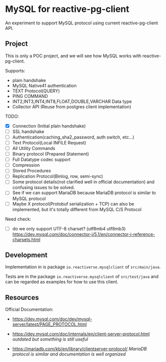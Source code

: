 # MySQL for reactive-pg-client

An experiment to support MySQL protocol using current reactive-pg-client API.

## Project

This is only a POC project, and we will see how MySQL works with reactive-pg-client.

Supports:

* plain handshake
* MySQL Native41 authentication
* TEXT Protocol(QUERY)
* PING COMMAND
* INT2,INT3,INT4,INT8,FLOAT,DOUBLE,VARCHAR Data type
* Collector API (Reuse from postgres client implementation)

TODO:

- [x] Connection (Initial plain handshake)
- [ ] SSL handshake
- [ ] Authentication(caching_sha2_password, auth switch, etc...)
- [ ] Text Protocol(Local INFILE Request)
- [ ] All Utility Commands
- [ ] Binary protocol (Prepared Statement)
- [ ] Full Datatype codec support
- [ ] Compression
- [ ] Stored Procedures
- [ ] Replication Protocol(Binlog, row, semi-sync)
- [ ] Some protocol details(not clarified well in official documentation) and confusing issues to be solved.
- [ ] See if we can support MariaDB because MariaDB protocol is similar to MySQL protocol
- [ ] Maybe X protocol(Protobuf serialization + TCP) can also be implemented, but it's totally different from MySQL C/S Protocol

Need check:

- [ ] do we only support UTF-8 charset? (utf8mb4 utf8mb3)
https://dev.mysql.com/doc/connector-j/5.1/en/connector-j-reference-charsets.html

## Development

Implementation in is package `io.reactiverse.mysqlclient` of `src/main/java`.

Tests are in the package `io.reactiverse.mysqlclient` of `src/test/java` and can be regarded as examples for how to use this client. 

## Resources

Official Documentation:

* https://dev.mysql.com/doc/dev/mysql-server/latest/PAGE_PROTOCOL.html

* https://dev.mysql.com/doc/internals/en/client-server-protocol.html *outdated but something is still useful*

* https://mariadb.com/kb/en/library/clientserver-protocol/ *MariaDB protocol is similar and documentation is well organized*





